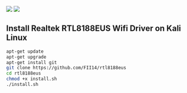 ![](https://img.shields.io/badge/diuji%20pada-kali%20linux-blue)
![](https://img.shields.io/badge/tplink-tlwn722n-brightgreen)
## Install Realtek RTL8188EUS Wifi Driver on Kali Linux
```sh
apt-get update
apt-get upgrade 
apt-get install git
git clone https://github.com/FII14/rtl8188eus
cd rtl8188eus
chmod +x install.sh
./install.sh
```
